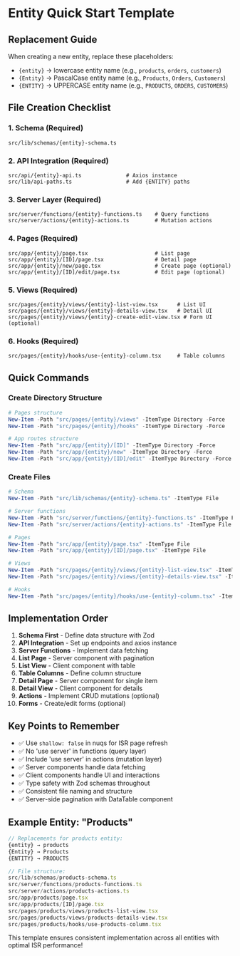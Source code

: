 # Entity Quick Start Template

## Replacement Guide

When creating a new entity, replace these placeholders:

- `{entity}` → lowercase entity name (e.g., `products`, `orders`, `customers`)
- `{Entity}` → PascalCase entity name (e.g., `Products`, `Orders`, `Customers`)
- `{ENTITY}` → UPPERCASE entity name (e.g., `PRODUCTS`, `ORDERS`, `CUSTOMERS`)

## File Creation Checklist

### 1. Schema (Required)

```
src/lib/schemas/{entity}-schema.ts
```

### 2. API Integration (Required)

```
src/api/{entity}-api.ts              # Axios instance
src/lib/api-paths.ts                 # Add {ENTITY} paths
```

### 3. Server Layer (Required)

```
src/server/functions/{entity}-functions.ts    # Query functions
src/server/actions/{entity}-actions.ts        # Mutation actions
```

### 4. Pages (Required)

```
src/app/{entity}/page.tsx                     # List page
src/app/{entity}/[ID]/page.tsx                # Detail page
src/app/{entity}/new/page.tsx                 # Create page (optional)
src/app/{entity}/[ID]/edit/page.tsx           # Edit page (optional)
```

### 5. Views (Required)

```
src/pages/{entity}/views/{entity}-list-view.tsx      # List UI
src/pages/{entity}/views/{entity}-details-view.tsx   # Detail UI
src/pages/{entity}/views/{entity}-create-edit-view.tsx # Form UI (optional)
```

### 6. Hooks (Required)

```
src/pages/{entity}/hooks/use-{entity}-column.tsx     # Table columns
```

## Quick Commands

### Create Directory Structure

```powershell
# Pages structure
New-Item -Path "src/pages/{entity}/views" -ItemType Directory -Force
New-Item -Path "src/pages/{entity}/hooks" -ItemType Directory -Force

# App routes structure
New-Item -Path "src/app/{entity}/[ID]" -ItemType Directory -Force
New-Item -Path "src/app/{entity}/new" -ItemType Directory -Force
New-Item -Path "src/app/{entity}/[ID]/edit" -ItemType Directory -Force
```

### Create Files

```powershell
# Schema
New-Item -Path "src/lib/schemas/{entity}-schema.ts" -ItemType File

# Server functions
New-Item -Path "src/server/functions/{entity}-functions.ts" -ItemType File
New-Item -Path "src/server/actions/{entity}-actions.ts" -ItemType File

# Pages
New-Item -Path "src/app/{entity}/page.tsx" -ItemType File
New-Item -Path "src/app/{entity}/[ID]/page.tsx" -ItemType File

# Views
New-Item -Path "src/pages/{entity}/views/{entity}-list-view.tsx" -ItemType File
New-Item -Path "src/pages/{entity}/views/{entity}-details-view.tsx" -ItemType File

# Hooks
New-Item -Path "src/pages/{entity}/hooks/use-{entity}-column.tsx" -ItemType File
```

## Implementation Order

1. **Schema First** - Define data structure with Zod
2. **API Integration** - Set up endpoints and axios instance
3. **Server Functions** - Implement data fetching
4. **List Page** - Server component with pagination
5. **List View** - Client component with table
6. **Table Columns** - Define column structure
7. **Detail Page** - Server component for single item
8. **Detail View** - Client component for details
9. **Actions** - Implement CRUD mutations (optional)
10. **Forms** - Create/edit forms (optional)

## Key Points to Remember

- ✅ Use `shallow: false` in nuqs for ISR page refresh
- ✅ No 'use server' in functions (query layer)
- ✅ Include 'use server' in actions (mutation layer)
- ✅ Server components handle data fetching
- ✅ Client components handle UI and interactions
- ✅ Type safety with Zod schemas throughout
- ✅ Consistent file naming and structure
- ✅ Server-side pagination with DataTable component

## Example Entity: "Products"

```typescript
// Replacements for products entity:
{entity} → products
{Entity} → Products
{ENTITY} → PRODUCTS

// File structure:
src/lib/schemas/products-schema.ts
src/server/functions/products-functions.ts
src/server/actions/products-actions.ts
src/app/products/page.tsx
src/app/products/[ID]/page.tsx
src/pages/products/views/products-list-view.tsx
src/pages/products/views/products-details-view.tsx
src/pages/products/hooks/use-products-column.tsx
```

This template ensures consistent implementation across all entities with optimal ISR performance!
